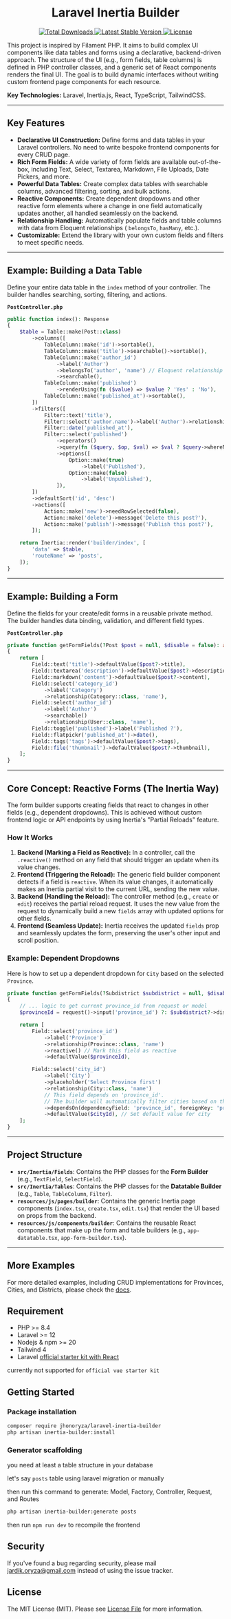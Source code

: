 <h1 align="center">Laravel Inertia Builder</h1>
<p align="center">
    <a href="https://packagist.org/packages/jhonoryza/laravel-inertia-builder">
        <img src="https://poser.pugx.org/jhonoryza/laravel-inertia-builder/d/total.svg" alt="Total Downloads">
    </a>
    <a href="https://packagist.org/packages/jhonoryza/laravel-inertia-builder">
        <img src="https://poser.pugx.org/jhonoryza/laravel-inertia-builder/v/stable.svg" alt="Latest Stable Version">
    </a>
    <a href="https://packagist.org/packages/jhonoryza/laravel-inertia-builder">
        <img src="https://poser.pugx.org/jhonoryza/laravel-inertia-builder/license.svg" alt="License">
    </a>
</p>

This project is inspired by Filament PHP. It aims to build complex UI components like data tables and forms using a
declarative, backend-driven approach. The structure of the UI (e.g., form fields, table columns) is defined in PHP
controller classes, and a generic set of React components renders the final UI. The goal is to build dynamic interfaces
without writing custom frontend page components for each resource.

**Key Technologies:** Laravel, Inertia.js, React, TypeScript, TailwindCSS.

---

## Key Features

- **Declarative UI Construction:** Define forms and data tables in your Laravel controllers. No need to write bespoke
  frontend components for every CRUD page.
- **Rich Form Fields:** A wide variety of form fields are available out-of-the-box, including Text, Select, Textarea,
  Markdown, File Uploads, Date Pickers, and more.
- **Powerful Data Tables:** Create complex data tables with searchable columns, advanced filtering, sorting, and bulk
  actions.
- **Reactive Components:** Create dependent dropdowns and other reactive form elements where a change in one
  field automatically updates another, all handled seamlessly on the backend.
- **Relationship Handling:** Automatically populate fields and table columns with data from Eloquent relationships (
  `belongsTo`, `hasMany`, etc.).
- **Customizable:** Extend the library with your own custom fields and filters to meet specific needs.

---

## Example: Building a Data Table

Define your entire data table in the `index` method of your controller. The builder handles searching, sorting,
filtering, and actions.

**`PostController.php`**

```php
public function index(): Response
{
    $table = Table::make(Post::class)
        ->columns([
            TableColumn::make('id')->sortable(),
            TableColumn::make('title')->searchable()->sortable(),
            TableColumn::make('author_id')
                ->label('Author')
                ->belongsTo('author', 'name') // Eloquent relationship
                ->searchable(),
            TableColumn::make('published')
                ->renderUsing(fn ($value) => $value ? 'Yes' : 'No'),
            TableColumn::make('published_at')->sortable(),
        ])
        ->filters([
            Filter::text('title'),
            Filter::select('author.name')->label('Author')->relationship(User::class, 'name', 'name'),
            Filter::date('published_at'),
            Filter::select('published')
                ->operators()
                ->query(fn ($query, $op, $val) => $val ? $query->whereNotNull('published_at') : $query->whereNull('published_at'))
                ->options([
                    Option::make(true)
                        ->label('Published'),
                    Option::make(false)
                        ->label('Unpublished'),
                ]),
        ])
        ->defaultSort('id', 'desc')
        ->actions([
            Action::make('new')->needRowSelected(false),
            Action::make('delete')->message('Delete this post?'),
            Action::make('publish')->message('Publish this post?'),
        ]);

    return Inertia::render('builder/index', [
        'data' => $table,
        'routeName' => 'posts',
    ]);
}
```

---

## Example: Building a Form

Define the fields for your create/edit forms in a reusable private method. The builder handles data binding, validation,
and different field types.

**`PostController.php`**

```php
private function getFormFields(?Post $post = null, $disable = false): array
{
    return [
        Field::text('title')->defaultValue($post?->title),
        Field::textarea('description')->defaultValue($post?->description),
        Field::markdown('content')->defaultValue($post?->content),
        Field::select('category_id')
            ->label('Category')
            ->relationship(Category::class, 'name'),
        Field::select('author_id')
            ->label('Author')
            ->searchable()
            ->relationship(User::class, 'name'),
        Field::toggle('published')->label('Published ?'),
        Field::flatpickr('published_at')->date(),
        Field::tags('tags')->defaultValue($post?->tags),
        Field::file('thumbnail')->defaultValue($post?->thumbnail),
    ];
}
```

---

## Core Concept: Reactive Forms (The Inertia Way)

The form builder supports creating fields that react to changes in other fields (e.g., dependent dropdowns). This is
achieved without custom frontend logic or API endpoints by using Inertia's "Partial Reloads" feature.

### How It Works

1. **Backend (Marking a Field as Reactive):** In a controller, call the `.reactive()` method on any field that should
   trigger an update when its value changes.
2. **Frontend (Triggering the Reload):** The generic field builder component detects if a field is `reactive`. When its
   value changes, it automatically makes an Inertia partial visit to the current URL, sending the new value.
3. **Backend (Handling the Reload):** The controller method (e.g., `create` or `edit`) receives the partial reload
   request. It uses the new value from the request to dynamically build a new `fields` array with updated options for
   other fields.
4. **Frontend (Seamless Update):** Inertia receives the updated `fields` prop and seamlessly updates the form,
   preserving the user's other input and scroll position.

### Example: Dependent Dropdowns

Here is how to set up a dependent dropdown for `City` based on the selected `Province`.

```php
private function getFormFields(?Subdistrict $subdistrict = null, $disable = false): array
{
    // ... logic to get current province_id from request or model
    $provinceId = request()->input('province_id') ?: $subdistrict?->district?->city?->province_id;

    return [
        Field::select('province_id')
            ->label('Province')
            ->relationship(Province::class, 'name')
            ->reactive() // Mark this field as reactive
            ->defaultValue($provinceId),

        Field::select('city_id')
            ->label('City')
            ->placeholder('Select Province first')
            ->relationship(City::class, 'name')
            // This field depends on 'province_id'.
            // The builder will automatically filter cities based on the selected province.
            ->dependsOn(dependencyField: 'province_id', foreignKey: 'province_id', value: $provinceId)
            ->defaultValue($cityId), // Set default value for city
    ];
}
```

---

## Project Structure

- **`src/Inertia/Fields`**: Contains the PHP classes for the **Form Builder** (e.g., `TextField`, `SelectField`).
- **`src/Inertia/Tables`**: Contains the PHP classes for the **Datatable Builder** (e.g., `Table`, `TableColumn`,
  `Filter`).
- **`resources/js/pages/builder`**: Contains the generic Inertia page components (`index.tsx`, `create.tsx`, `edit.tsx`)
  that render the UI based on props from the backend.
- **`resources/js/components/builder`**: Contains the reusable React components that make up the form and table
  builders (e.g., `app-datatable.tsx`, `app-form-builder.tsx`).

---

## More Examples

For more detailed examples, including CRUD implementations for Provinces, Cities, and Districts, please check
the [docs](./docs/index.md).

## Requirement

- PHP >= 8.4
- Laravel >= 12
- Nodejs & npm >= 20
- Tailwind 4
- Laravel [official starter kit with React](https://laravel.com/docs/12.x/starter-kits#react)

currently not supported for `official vue starter kit`

## Getting Started

### Package installation

```bash
composer require jhonoryza/laravel-inertia-builder
php artisan inertia-builder:install
```

### Generator scaffolding

you need at least a table structure in your database

let's say `posts` table using laravel migration or manually

then run this command to generate: Model, Factory, Controller, Request, and Routes

```bash
php artisan inertia-builder:generate posts
```

then run `npm run dev` to recompile the frontend

## Security

If you've found a bug regarding security, please mail [jardik.oryza@gmail.com](mailto:jardik.oryza@gmail.com) instead of
using the issue tracker.

## License

The MIT License (MIT). Please see [License File](license.md) for more information.